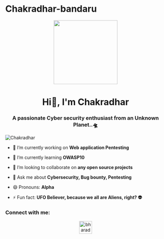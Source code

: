 # Chakradhar-bandaru

<div id="header" align="center">
  <img src="https://github.com/bharadwajamavilla/bharadwajamavilla/blob/main/icons/privateinvestocat.png" width="200"/>
</div>
<h1 align="center">Hi👋, I'm Chakradhar</h1>
<h3 align="center">A passionate Cyber security enthusiast from an Unknown Planet..🛸</h3>

<p align="left"> <img src="https://komarev.com/ghpvc/?username=Chakradhar&label=Profile%20views&color=0e75b6&style=flat" alt="Chakradhar" /></p>
<!--
<p align="left"> <a href="https://github.com/ryo-ma/github-profile-trophy"><img src="https://github-profile-trophy.vercel.app/?username=chakradhar" alt="chakradhar" /></a> </p>
-->

- 🔭 I’m currently working on  **Web application Pentesting**

- 🌱 I’m currently learning  **OWASP10**

- 👯 I’m looking to collaborate on  **any open source projects**

- 💬 Ask me about  **Cybersecurity, Bug bounty, Pentesting**

- 😄 Pronouns:  **Alpha**

- ⚡ Fun fact:  **UFO Believer, because we all are Aliens, right? 👽**

<h3 align="left">Connect with me:</h3>
<p align="center">
  
<a href="https://www.linkedin.com/in/chakradhar-bandaru-490390220/" target="blank">
<img align="center" src="https://github.com/bharadwajamavilla/bharadwajamavilla/blob/main/icons/icons8-linkedin.svg" alt="bharadwaj1557" height="40" width="40" />
